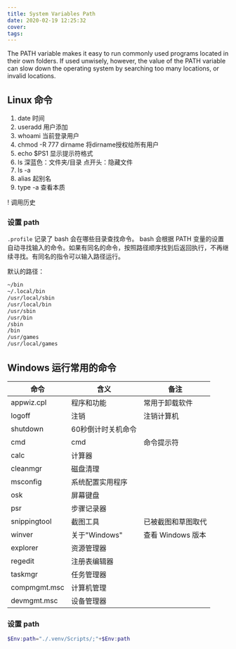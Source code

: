 ```yaml
---
title: System Variables Path
date: 2020-02-19 12:25:32
cover:
tags:
---
```


The PATH variable makes it easy to run commonly used programs located in their own folders. If used unwisely, however, the value of the PATH variable can slow down the operating system by searching too many locations, or invalid locations.

<!-- more -->

## Linux 命令

1. date 时间
1. useradd 用户添加
1. whoami 当前登录用户
1. chmod -R 777 dirname 将dirname授权给所有用户
1. echo $PS1 显示提示符格式
1. ls 深蓝色：文件夹/目录 点开头：隐藏文件
1. ls -a
1. alias 起别名
1. type -a 查看本质

! 调用历史

### 设置 path

`.profile` 记录了 bash 会在哪些目录查找命令。 bash 会根据 PATH 变量的设置自动寻找输入的命令。如果有同名的命令，按照路径顺序找到后返回执行，不再继续寻找。有同名的指令可以输入路径运行。

默认的路径：
```txt
~/bin
~/.local/bin
/usr/local/sbin
/usr/local/bin
/usr/sbin
/usr/bin
/sbin
/bin
/usr/games
/usr/local/games
```

## Windows 运行常用的命令

命令|含义|备注
-|-|-
appwiz.cpl | 程序和功能 | 常用于卸载软件
logoff | 注销 | 注销计算机
shutdown | 60秒倒计时关机命令|
cmd | cmd | 命令提示符
calc | 计算器 |
cleanmgr | 磁盘清理 |
msconfig | 系统配置实用程序
osk | 屏幕键盘
psr | 步骤记录器|
snippingtool | 截图工具 | 已被截图和草图取代
winver | 关于"Windows" | 查看 Windows 版本
explorer | 资源管理器
regedit | 注册表编辑器
taskmgr | 任务管理器
compmgmt.msc | 计算机管理
devmgmt.msc | 设备管理器

### 设置 path

```ps1
$Env:path="./.venv/Scripts/;"+$Env:path
```
